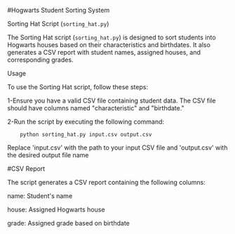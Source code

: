 #Hogwarts Student Sorting System	

Sorting Hat Script (`sorting_hat.py`)

The Sorting Hat script (`sorting_hat.py`) is designed to sort students into Hogwarts houses based on their characteristics and birthdates. It also generates a CSV report with student names, assigned houses, and corresponding grades.

Usage

To use the Sorting Hat script, follow these steps:

1-Ensure you have a valid CSV file containing student data. The CSV file should have columns named "characteristic" and "birthdate."

2-Run the script by executing the following command:

		python sorting_hat.py input.csv output.csv
  
Replace 'input.csv' with the path to your input CSV file and 'output.csv' with the desired output file name	

#CSV Report	

The script generates a CSV report containing the following columns:

name: Student's name	

house: Assigned Hogwarts house	

grade: Assigned grade based on birthdate

